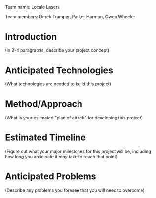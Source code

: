 Team name: Locale Lasers

Team members: Derek Tramper, Parker Harmon, Owen Wheeler

# Introduction

(In 2-4 paragraphs, describe your project concept)

# Anticipated Technologies

(What technologies are needed to build this project)

# Method/Approach

(What is your estimated "plan of attack" for developing this project)

# Estimated Timeline

(Figure out what your major milestones for this project will be, including how long you anticipate it *may* take to reach that point)

# Anticipated Problems

(Describe any problems you foresee that you will need to overcome)
